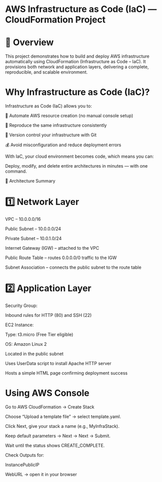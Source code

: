 # AWS Infrastructure as Code (IaC) — CloudFormation Project

# 📘 Overview

This project demonstrates how to build and deploy AWS infrastructure automatically using CloudFormation (Infrastructure as Code – IaC).
It provisions both network and application layers, delivering a complete, reproducible, and scalable environment.


# Why Infrastructure as Code (IaC)?

Infrastructure as Code (IaC) allows you to:

🚀 Automate AWS resource creation (no manual console setup)

🔁 Reproduce the same infrastructure consistently

🧩 Version control your infrastructure with Git

💰 Avoid misconfiguration and reduce deployment errors

With IaC, your cloud environment becomes code, which means you can:

Deploy, modify, and delete entire architectures in minutes — with one command.

🧩 Architecture Summary

# 1️⃣ Network Layer

VPC – 10.0.0.0/16

Public Subnet – 10.0.0.0/24

Private Subnet – 10.0.1.0/24

Internet Gateway (IGW) – attached to the VPC

Public Route Table – routes 0.0.0.0/0 traffic to the IGW

Subnet Association – connects the public subnet to the route table

# 2️⃣ Application Layer

Security Group:

Inbound rules for HTTP (80) and SSH (22)

EC2 Instance:

Type: t3.micro (Free Tier eligible)

OS: Amazon Linux 2

Located in the public subnet

Uses UserData script to install Apache HTTP server

Hosts a simple HTML page confirming deployment success


# Using AWS Console

Go to AWS CloudFormation → Create Stack

Choose “Upload a template file” → select template.yaml.

Click Next, give your stack a name (e.g., MyInfraStack).

Keep default parameters → Next → Next → Submit.

Wait until the status shows CREATE_COMPLETE.

Check Outputs for:

InstancePublicIP

WebURL → open it in your browser